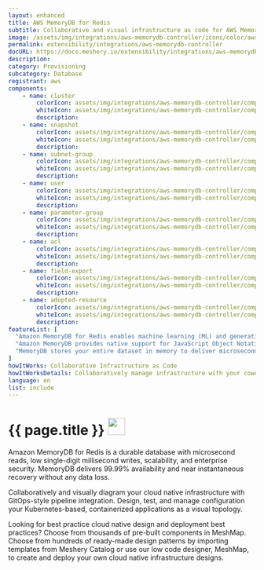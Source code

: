 ```yaml
---
layout: enhanced
title: AWS MemoryDB for Redis
subtitle: Collaborative and visual infrastructure as code for AWS MemoryDB for Redis
image: /assets/img/integrations/aws-memorydb-controller/icons/color/aws-memorydb-controller-color.svg
permalink: extensibility/integrations/aws-memorydb-controller
docURL: https://docs.meshery.io/extensibility/integrations/aws-memorydb-controller
description: 
category: Provisioning
subcategory: Database
registrant: aws
components: 
	- name: cluster
		colorIcon: assets/img/integrations/aws-memorydb-controller/components/cluster/icons/color/cluster-color.svg
		whiteIcon: assets/img/integrations/aws-memorydb-controller/components/cluster/icons/white/cluster-white.svg
		description: 
	- name: snapshot
		colorIcon: assets/img/integrations/aws-memorydb-controller/components/snapshot/icons/color/snapshot-color.svg
		whiteIcon: assets/img/integrations/aws-memorydb-controller/components/snapshot/icons/white/snapshot-white.svg
		description: 
	- name: subnet-group
		colorIcon: assets/img/integrations/aws-memorydb-controller/components/subnet-group/icons/color/subnet-group-color.svg
		whiteIcon: assets/img/integrations/aws-memorydb-controller/components/subnet-group/icons/white/subnet-group-white.svg
		description: 
	- name: user
		colorIcon: assets/img/integrations/aws-memorydb-controller/components/user/icons/color/user-color.svg
		whiteIcon: assets/img/integrations/aws-memorydb-controller/components/user/icons/white/user-white.svg
		description: 
	- name: parameter-group
		colorIcon: assets/img/integrations/aws-memorydb-controller/components/parameter-group/icons/color/parameter-group-color.svg
		whiteIcon: assets/img/integrations/aws-memorydb-controller/components/parameter-group/icons/white/parameter-group-white.svg
		description: 
	- name: acl
		colorIcon: assets/img/integrations/aws-memorydb-controller/components/acl/icons/color/acl-color.svg
		whiteIcon: assets/img/integrations/aws-memorydb-controller/components/acl/icons/white/acl-white.svg
		description: 
	- name: field-export
		colorIcon: assets/img/integrations/aws-memorydb-controller/components/field-export/icons/color/field-export-color.svg
		whiteIcon: assets/img/integrations/aws-memorydb-controller/components/field-export/icons/white/field-export-white.svg
		description: 
	- name: adopted-resource
		colorIcon: assets/img/integrations/aws-memorydb-controller/components/adopted-resource/icons/color/adopted-resource-color.svg
		whiteIcon: assets/img/integrations/aws-memorydb-controller/components/adopted-resource/icons/white/adopted-resource-white.svg
		description: 
featureList: [
  "Amazon MemoryDB for Redis enables machine learning (ML) and generative artificial intelligence (AI) models to work with data stored in Amazon MemoryDB in real-time and without moving your data.",
  "Amazon MemoryDB provides native support for JavaScript Object Notation (JSON) documents in addition to the data structures included in open source Redis, at no additional cost.",
  "MemoryDB stores your entire dataset in memory to deliver microsecond read latency, single-digit millisecond write latency, and high throughput. It can handle more than 13 trillion requests per day and support peaks of 160 million requests per second."
]
howItWorks: Collaborative Infrastructure as Code
howItWorksDetails: Collaboratively manage infrastructure with your coworkers synchronously sharing the same designs.
language: en
list: include
---
```

<h1>{{ page.title }} <img src="{{ page.image }}" style="width: 35px; height: 35px;" /></h1>

<p>
Amazon MemoryDB for Redis is a durable database with microsecond reads, low single-digit millisecond writes, scalability, and enterprise security. MemoryDB delivers 99.99% availability and near instantaneous recovery without any data loss.
</p>
<p>
    Collaboratively and visually diagram your cloud native infrastructure with GitOps-style pipeline integration. Design, test, and manage configuration your Kubernetes-based, containerized applications as a visual topology.
</p>
<p>
    Looking for best practice cloud native design and deployment best practices? Choose from thousands of pre-built components in MeshMap. Choose from hundreds of ready-made design patterns by importing templates from Meshery Catalog or use our low code designer, MeshMap, to create and deploy your own cloud native infrastructure designs.
</p>
